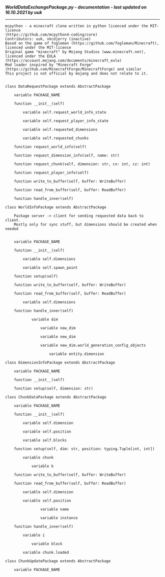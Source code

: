 ***WorldDataExchangePackage.py - documentation - last updated on 16.10.2021 by uuk***
___

    mcpython - a minecraft clone written in python licenced under the MIT-licence 
    (https://github.com/mcpython4-coding/core)
    Contributors: uuk, xkcdjerry (inactive)
    Based on the game of fogleman (https://github.com/fogleman/Minecraft), licenced under the MIT-licence
    Original game "minecraft" by Mojang Studios (www.minecraft.net), licenced under the EULA
    (https://account.mojang.com/documents/minecraft_eula)
    Mod loader inspired by "Minecraft Forge" (https://github.com/MinecraftForge/MinecraftForge) and similar
    This project is not official by mojang and does not relate to it.


    class DataRequestPackage extends AbstractPackage

        variable PACKAGE_NAME

        function __init__(self)

            variable self.request_world_info_state

            variable self.request_player_info_state

            variable self.requested_dimensions

            variable self.requested_chunks

        function request_world_info(self)

        function request_dimension_info(self, name: str)

        function request_chunk(self, dimension: str, cx: int, cz: int)

        function request_player_info(self)

        function write_to_buffer(self, buffer: WriteBuffer)

        function read_from_buffer(self, buffer: ReadBuffer)

        function handle_inner(self)

    class WorldInfoPackage extends AbstractPackage
        
        Package server -> client for sending requested data back to client.
        Mostly only for sync stuff, but dimensions should be created when needed


        variable PACKAGE_NAME

        function __init__(self)

            variable self.dimensions

            variable self.spawn_point

        function setup(self)

        function write_to_buffer(self, buffer: WriteBuffer)

        function read_from_buffer(self, buffer: ReadBuffer)

            variable self.dimensions

        function handle_inner(self)

                variable dim

                    variable new_dim

                    variable new_dim

                    variable new_dim.world_generation_config_objects

                        variable entity.dimension

    class DimensionInfoPackage extends AbstractPackage

        variable PACKAGE_NAME

        function __init__(self)

        function setup(self, dimension: str)

    class ChunkDataPackage extends AbstractPackage

        variable PACKAGE_NAME

        function __init__(self)

            variable self.dimension

            variable self.position

            variable self.blocks

        function setup(self, dim: str, position: typing.Tuple[int, int])

            variable chunk

                variable b

        function write_to_buffer(self, buffer: WriteBuffer)

        function read_from_buffer(self, buffer: ReadBuffer)

            variable self.dimension

            variable self.position

                    variable name

                    variable instance

        function handle_inner(self)

            variable i

                variable block

            variable chunk.loaded

    class ChunkUpdatePackage extends AbstractPackage

        variable PACKAGE_NAME